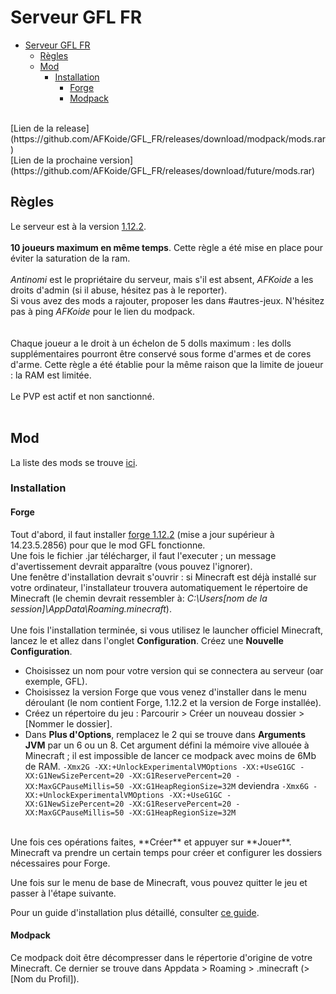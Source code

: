 # Serveur GFL FR

- [Serveur GFL FR](#serveur-gfl-fr)
  - [Règles](#règles)
  - [Mod](#mod)
    - [Installation](#installation)
      - [Forge](#forge)
      - [Modpack](#modpack)

<br />
[Lien de la release](https://github.com/AFKoide/GFL_FR/releases/download/modpack/mods.rar)
<br />
[Lien de la prochaine version](https://github.com/AFKoide/GFL_FR/releases/download/future/mods.rar)
<br />

## Règles

Le serveur est à la version <u>1.12.2</u>.<br />
<br />
**10 joueurs maximum en même temps**. Cette règle a été mise en place pour éviter la saturation de la ram.<br />
<br />
*Antinomi* est le propriétaire du serveur, mais s'il est absent, *AFKoide* a les droits d'admin (si il abuse, hésitez pas à le reporter).<br />
Si vous avez des mods a rajouter, proposer les dans #autres-jeux. N'hésitez pas à ping *AFKoide* pour le lien du modpack.<br />
<br />
<br />
Chaque joueur a le droit à un échelon de 5 dolls maximum : les dolls supplémentaires pourront être conservé sous forme d'armes et de cores d'arme. Cette règle a été établie pour la même raison que la limite de joueur : la RAM est limitée.<br />
<br />
Le PVP est actif et non sanctionné.<br /> 
<br /> 

## Mod

La liste des mods se trouve [ici](https://afkoide.github.io/GFL_FR/).

### Installation

#### Forge

Tout d'abord, il faut installer [forge 1.12.2](https://files.minecraftforge.net/net/minecraftforge/forge/index_1.12.2.html) (mise a jour supérieur à 14.23.5.2856) pour que le mod GFL fonctionne.<br/>
Une fois le fichier .jar télécharger, il faut l'executer ; un message d'avertissement devrait apparaître (vous pouvez l'ignorer).<br />
Une fenêtre d'installation devrait s'ouvrir : si Minecraft est déjà installé sur votre ordinateur, l'installateur trouvera automatiquement le répertoire de Minecraft (le chemin devrait ressembler à: *C:\Users\[nom de la session]\AppData\Roaming\.minecraft*). <br />
<br />
Une fois l'installation terminée, si vous utilisez le launcher officiel Minecraft, lancez le et allez dans l'onglet **Configuration**. Créez une **Nouvelle Configuration**.
- Choisissez un nom pour votre version qui se connectera au serveur (oar exemple, GFL).
- Choisissez la version Forge que vous venez d'installer dans le menu déroulant (le nom contient Forge, 1.12.2 et la version de Forge installée).
- Créez un répertoire du jeu : Parcourir > Créer un nouveau dossier > [Nommer le dossier].
- Dans **Plus d'Options**, remplacez le 2 qui se trouve dans **Arguments JVM** par un 6 ou un 8. Cet argument défini la mémoire vive allouée à Minecraft ; il est impossible de lancer ce modpack avec moins de 6Mb de RAM.
`-Xmx2G -XX:+UnlockExperimentalVMOptions -XX:+UseG1GC -XX:G1NewSizePercent=20 -XX:G1ReservePercent=20 -XX:MaxGCPauseMillis=50 -XX:G1HeapRegionSize=32M` deviendra
`-Xmx6G -XX:+UnlockExperimentalVMOptions -XX:+UseG1GC -XX:G1NewSizePercent=20 -XX:G1ReservePercent=20 -XX:MaxGCPauseMillis=50 -XX:G1HeapRegionSize=32M`

<br />
Une fois ces opérations faites, **Créer** et appuyer sur **Jouer**. Minecraft va prendre un certain temps pour créer et configurer les dossiers nécessaires pour Forge.

Une fois sur le menu de base de Minecraft, vous pouvez quitter le jeu et passer à l'étape suivante.

Pour un guide d'installation plus détaillé, consulter [ce guide](https://minecraftfacile.com/installer-minecraft-forge/).<br />

#### Modpack

Ce modpack doit être décompresser dans le répertorie d'origine de votre Minecraft. Ce dernier se trouve dans Appdata > Roaming > .minecraft (> [Nom du Profil]).<br />

